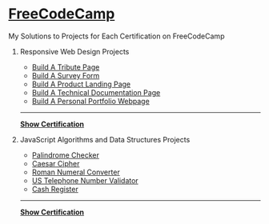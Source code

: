 # [FreeCodeCamp](https://www.freecodecamp.org/)
My Solutions to Projects for Each Certification on FreeCodeCamp

1. Responsive Web Design Projects
    - [Build A Tribute Page](https://codepen.io/cyogian/full/GVNQZv)
    - [Build A Survey Form](https://codepen.io/cyogian/full/WVENKK)
    - [Build A Product Landing Page](https://codepen.io/cyogian/full/EqvBLz)
    - [Build A Technical Documentation Page](https://codepen.io/cyogian/full/LwzOoV)
    - [Build A Personal Portfolio Webpage](https://codepen.io/cyogian/full/QeqXaM)
    ---
    [**Show Certification**](https://www.freecodecamp.org/certification/cyogian/responsive-web-design)

2. JavaScript Algorithms and Data Structures Projects
    - [Palindrome Checker](https://github.com/cyogian/FreeCodeCamp/blob/master/palindrome_checker.js)
    - [Caesar Cipher](https://github.com/cyogian/FreeCodeCamp/blob/master/Roman_Numeral_Converter.js)
    - [Roman Numeral Converter](https://github.com/cyogian/FreeCodeCamp/blob/master/Roman_Numeral_Converter.js)
    - [US Telephone Number Validator](https://github.com/cyogian/FreeCodeCamp/blob/master/US_Telephone_Number_Validator.js)
    - [Cash Register](https://github.com/cyogian/FreeCodeCamp/blob/master/CashRegister.js)
    ---
    [**Show Certification**](https://www.freecodecamp.org/certification/cyogian/javascript-algorithms-and-data-structures)
